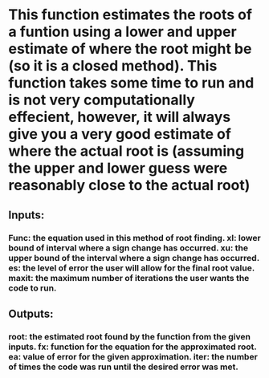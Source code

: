 # This function estimates the roots of a funtion using a lower and upper estimate of where the root might be (so it is a closed method). This function takes some time to run and is not very computationally effecient, however, it will always give you a very good estimate of where the actual root is (assuming the upper and lower guess were reasonably close to the actual root)

## Inputs:
### Func: the equation used in this method of root finding. xl: lower bound of interval where a sign change has occurred. xu: the upper bound of the interval where a sign change has occurred. es: the level of error the user will allow for the final root value. maxit: the maximum number of iterations the user wants the code to run. 

## Outputs:
### root: the estimated root found by the function from the given inputs. fx: function for the equation for the approximated root. ea: value of error for the given approximation. iter: the number of times the code was run until the desired error was met.

